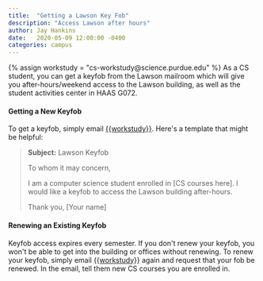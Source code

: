 ```yaml
---
title:  "Getting a Lawson Key Fob"
description: "Access Lawson after hours"
author: Jay Hankins
date:   2020-05-09 12:00:00 -0400
categories: campus
---
```

{% assign workstudy = "&#x63;&#x73;&#x2D;&#x77;&#x6F;&#x72;&#x6B;&#x73;&#x74;&#x75;&#x64;&#x79;&#x40;&#x73;&#x63;&#x69;&#x65;&#x6E;&#x63;&#x65;&#x2E;&#x70;&#x75;&#x72;&#x64;&#x75;&#x65;&#x2E;&#x65;&#x64;&#x75;" %}
As a CS student, you can get a keyfob from the Lawson mailroom which will give you after-hours/weekend access to the Lawson building, as well as the student activities center in HAAS G072.


#### Getting a New Keyfob
To get a keyfob, simply email [{{workstudy}}](mailto:{{workstudy}}). Here's a template that might be helpful:

> **Subject:** Lawson Keyfob
> 
> To whom it may concern,
> 
> I am a computer science student enrolled in [CS courses here]. I would like a keyfob to access the Lawson building after-hours.
> 
> Thank you, [Your name]


#### Renewing an Existing Keyfob

Keyfob access expires every semester. If you don't renew your keyfob, you won't be able to get into the building or offices without renewing. To renew your keyfob, simply email [{{workstudy}}](mailto:{{workstudy}}) again and request that your fob be renewed. In the email, tell them new CS courses you are enrolled in.
